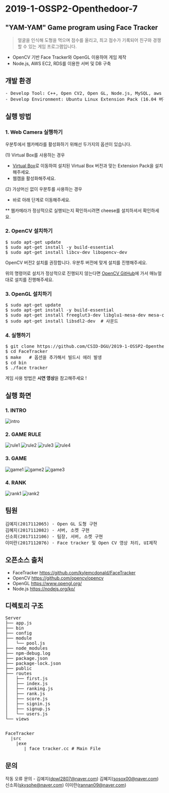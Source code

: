 # 2019-1-OSSP2-Openthedoor-7

## "YAM-YAM" Game program using Face Tracker

> 얼굴을 인식해 도형을 먹으며 점수를 올리고, 최고 점수가 기록되어 친구와 경쟁할 수 있는 게임 프로그램입니다. 
* OpenCV 기반 Face Tracker와 OpenGL 이용하여 게임 제작
* Node.js, AWS EC2, RDS를 이용한 서버 및 DB 구축


## 개발 환경
<pre>
- Develop Tool: C++, Open CV2, Open GL, Node.js, MySQL, aws ec2, aws RDS
- Develop Environment: Ubuntu Linux Extension Pack (16.04 버전 사용, 18.04 호환 가능)
</pre>


## 실행 방법

### 1. Web Camera 실행하기

우분투에서 웹카메라를 활성화하기 위해선 두가지의 옵션이 있습니다.

 (1) Virtual Box를 사용하는 경우

* [Virtual Box](https://www.virtualbox.org/wiki/Downloads)로 이동하여 설치된 Virtual Box 버전과 맞는 Extension Pack을 설치해주세요.
* 웹캠을 활성화해주세요.

 (2) 가상머신 없이 우분투를 사용하는 경우
* 바로 아래 단계로 이동해주세요.

** 웹카메라가 정상적으로 실행되는지 확인하시려면 cheese를 설치하셔서 확인하세요.


### 2. OpenCV 설치하기
<pre>
$ sudo apt-get update
$ sudo apt-get install -y build-essential
$ sudo apt-get install libcv-dev libopencv-dev
</pre>
OpenCV 버전2 설치를 권장합니다. 우분투 버전에 맞게 설치를 진행해주세요.

위의 명령어로 설치가 정상적으로 진행되지 않는다면 [OpenCV GitHub](https://github.com/opencv/opencv)에 가서 매뉴얼대로 설치를 진행해주세요.


### 3. OpenGL 설치하기
<pre>
$ sudo apt-get update
$ sudo apt-get install -y build-essential
$ sudo apt-get install freeglut3-dev libglu1-mesa-dev mesa-common-dev
$ sudo apt-get install libsdl2-dev  # 사운드
</pre>


### 4. 실행하기
<pre>
$ git clone https://github.com/CSID-DGU/2019-1-OSSP2-Openthedoor-7.git  
$ cd FaceTracker
$ make   # 옵션을 추가해서 빌드시 에러 발생 
$ cd bin
$ ./face_tracker
</pre>

 게임 사용 방법은 **시연 영상**을 참고해주세요 !


## 실행 화면
### 1. INTRO

![intro](./gameImage/r_intro.png)

### 2. GAME RULE

![rule1](./gameImage/r_rule1.png)
![rule2](./gameImage/r_rule2.png)
![rule3](./gameImage/r_rule3.png)
![rule4](./gameImage/r_rule4.png)

### 3. GAME

![game1](./gameImage/r_game1.png)
![game2](./gameImage/r_game2.png)
![game3](./gameImage/r_game3.png)

### 4. RANK

![rank1](./gameImage/r_rank.png)
![rank2](./gameImage/r_rank_end.png)


## 팀원
<pre>
김예지(2017112065) - Open GL 도형 구현
김혜지(2017112082) - 서버, 소켓 구현
신소희(2017112106) - 팀장, 서버, 소켓 구현
이미란(2017112076) - Face tracker 및 Open CV 영상 처리, UI제작
</pre>


## 오픈소스 출처

* FaceTracker
<https://github.com/kylemcdonald/FaceTracker>
* OpenCV
<https://github.com/opencv/opencv> 
* OpenGL
<https://www.opengl.org/>
* Node.js
<https://nodejs.org/ko/>


## 디렉토리 구조 
<pre>
Server
├── app.js
├── bin
├── config
├── module
│   └── pool.js
├── node_modules
├── npm-debug.log
├── package.json
├── package-lock.json
├── public
├── routes
│   ├── first.js
│   ├── index.js
│   ├── ranking.js
│   ├── rank.js
│   ├── score.js
│   ├── signin.js
│   ├── signup.js
│   └── users.js
└── views
    
</pre>
<pre>
FaceTracker
  |src
    |exe
       | face_tracker.cc # Main File
</pre>

## 문의
작동 오류 문의 - 김예지(dpwl2807@naver.com)
                김혜지(sosox00@naver.com)
                신소희(skysohe@naver.com) 
                이미란(rannan09@naver.com)
